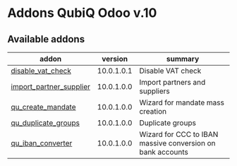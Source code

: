 Addons QubiQ Odoo v.10
=============================

[//]: # (addons)

Available addons
----------------
addon | version | summary
--- | --- | ---
[disable_vat_check](disable_vat_check/) | 10.0.1.0.1 | Disable VAT check
[import_partner_supplier](import_partner_supplier/) | 10.0.1.0.0 | Import partners and suppliers
[qu_create_mandate](qu_create_mandate/) | 10.0.1.0.0 | Wizard for mandate mass creation
[qu_duplicate_groups](qu_duplicate_groups/) | 10.0.1.0.0 | Duplicate groups
[qu_iban_converter](qu_iban_converter/) | 10.0.1.0.0 | Wizard for CCC to IBAN massive conversion on bank accounts


[//]: # (end addons)
